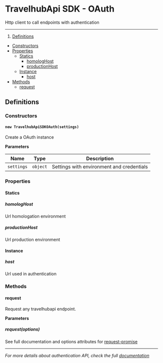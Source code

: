 # TravelhubApi SDK - OAuth

Http client to call endpoints with authentication

---

1. [Definitions](#definitions)
  - [Constructors](#constructors)
  - [Properties](#properties)
    - [Statics](#statics)
      - [homologHost](#homologhost)
      - [productionHost](#productionhost)
    - [Instance](#instance)
      - [host](#host)
  - [Methods](#methods)
    - [request](#request)

## Definitions

### Constructors

#### `new TravelhubApiSDKOAuth(settings)`

Create a OAuth instance

**Parameters**

Name        | Type          |  Description
----------- | ------------- | -----------
`settings`  | `object`      | Settings with environment and credentials

### Properties

#### Statics

##### homologHost

Url homologation environment

##### productionHost

Url production environment

#### Instance

##### host

Url used in authentication

### Methods

#### request

Request any travelhubapi endpoint.

**Parameters**

##### request(options)

See full documentation and options attributes for [request-promise](https://github.com/request/request-promise)

---

*For more details about authentication API, check the full [documentation](http://dev.travelhubapi.com.br/documents/auth)*
